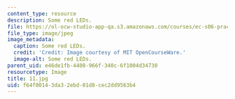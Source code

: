 ```yaml
---
content_type: resource
description: Some red LEDs.
file: https://ol-ocw-studio-app-qa.s3.amazonaws.com/courses/ec-s06-practical-electronics-fall-2004/f64f00143da32ebd01d8cec2dd9563b4_11.jpg
file_type: image/jpeg
image_metadata:
  caption: Some red LEDs.
  credit: 'Credit: Image courtesy of MIT OpenCourseWare.'
  image-alt: Some red LEDs.
parent_uid: e46de1fb-4408-966f-340c-6f1004d34730
resourcetype: Image
title: 11.jpg
uid: f64f0014-3da3-2ebd-01d8-cec2dd9563b4
---
```

